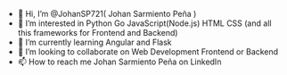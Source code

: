 - 👋 Hi, I’m @JohanSP721( Johan Sarmiento Peña )
- 👀 I’m interested in Python Go JavaScript(Node.js) HTML CSS (and all this frameworks for Frontend and Backend) 
- 🌱 I’m currently learning Angular and Flask
- 💞️ I’m looking to collaborate on  Web Development Frontend or Backend
- 📫 How to reach me Johan Sarmiento Peña on LinkedIn
